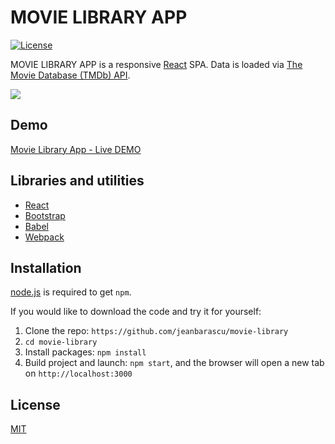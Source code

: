 # MOVIE LIBRARY APP

[![License](https://img.shields.io/badge/license-MIT-blue.svg?style=flat-square)](https://github.com/jeanbarascu/movie-library/tree/master/LICENCE)

MOVIE LIBRARY APP is a responsive [React](http://facebook.github.io/react/index.html) SPA. Data is loaded via [The Movie Database (TMDb) API](https://www.themoviedb.org/documentation/api).

![](https://github.com/jeanbarascu/movie-library/tree/master/public/movie-library-print-screen.jpg)

## Demo
[Movie Library App - Live DEMO](https://jeanbarascu.github.io/movie-library/)

## Libraries and utilities

* [React](http://facebook.github.io/react/index.html)
* [Bootstrap](http://getbootstrap.com/)
* [Babel](https://babeljs.io/)
* [Webpack](https://webpack.js.org/)

## Installation
[node.js](http://nodejs.org/download/) is required to get ``npm``.

If you would like to download the code and try it for yourself:

1. Clone the repo: `https://github.com/jeanbarascu/movie-library`
2. `cd movie-library`
3. Install packages: `npm install`
4. Build project and launch: `npm start`, and the browser will open a new tab on `http://localhost:3000`

## License
[MIT](https://github.com/jeanbarascu/movie-library/tree/master/LICENCE)